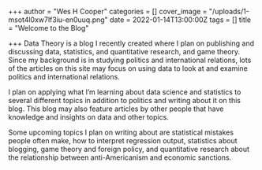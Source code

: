 +++
author = "Wes H Cooper"
categories = []
cover_image = "/uploads/1-msot4l0xw7lf3iu-en0uuq.png"
date = 2022-01-14T13:00:00Z
tags = []
title = "Welcome to the Blog"

+++
Data Theory is a blog I recently created where I plan on publishing and discussing data, statistics, and quantitative research, and game theory. Since my background is in studying politics and international relations, lots of the articles on this site may focus on using data to look at and examine politics and international relations.

I plan on applying what I’m learning about data science and statistics to several different topics in addition to politics and writing about it on this blog. This blog may also feature articles by other people that have knowledge and insights on data and other topics.

Some upcoming topics I plan on writing about are statistical mistakes people often make, how to interpret regression output, statistics about blogging, game theory and foreign policy, and quantitative research about the relationship between anti-Americanism and economic sanctions.